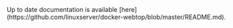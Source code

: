 <!-- DO NOT EDIT THIS FILE MANUALLY -->
<!-- Please read https://github.com/linuxserver/docker-webtop/blob/fedora-xfce/.github/CONTRIBUTING.md -->Up to date documentation is available [here](https://github.com/linuxserver/docker-webtop/blob/master/README.md).
